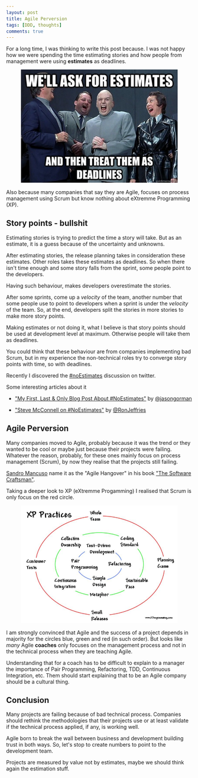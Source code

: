 ```yaml
---
layout: post
title: Agile Perversion
tags: [DDD, thoughts]
comments: true
---
```


For a long time, I was thinking to write this post because. I was not happy how we were spending
the time estimating stories and how people from management were using <b>estimates</b> as deadlines.

<figure>
	<a href="/images/no-estimates.jpg"><img src="/images/no-estimates.jpg"></a>
</figure>

Also because many companies that say they are Agile, focuses on process management using Scrum
but know nothing about eXtremme Programming (XP).

## Story points - bullshit

Estimating stories is trying to predict the time a story will take. But as an estimate,
it is a guess because of the uncertainty and unknowns.

After estimating stories, the release planning takes in consideration these estimates. Other roles takes these
estimates as deadlines. So when there isn't time enough and some story falls from the sprint, some people point to the developers.

Having such behaviour, makes developers overestimate the stories.

After some sprints, come up a *velocity* of the team, another number that some people use
to point to developers when a sprint is under the *velocity* of the team.
So, at the end, developers split the stories in more stories to make more story points.

Making estimates or not doing it, what I believe is that story points
should be used at development level at maximum. Otherwise people will take them as deadlines.

You could think that these behaviour are from companies implementing bad Scrum,
but in my experience the non-technical roles try to converge story points with time, so with deadlines.

Recently I discovered the [#noEstimates](https://twitter.com/hashtag/noestimates) discussion on twitter.

Some interesting articles about it

* ["My First, Last & Only Blog Post About #NoEstimates"](http://codemanship.co.uk/parlezuml/blog/?postid=1316) by [@jasongorman](https://twitter.com/jasongorman)

* ["Steve McConnell on #NoEstimates"](http://ronjeffries.com/articles/015-jul/mcconnell/) by [@RonJeffries](https://twitter.com/ronjeffries)


## Agile Perversion

Many companies moved to Agile, probably because it was the trend or they wanted to be cool or maybe just
because their projects were failing. Whatever the reason, probably, for these ones mainly focus
on process management (Scrum), by now they realise that the projects still failing.

[Sandro Mancuso](https://twitter.com/sandromancuso) name it as the "Agile Hangover" in his book
["The Software Craftsman"](http://www.amazon.co.uk/books/dp/0134052501).

Taking a deeper look to XP (eXtremme Progamming) I realised that Scrum is only focus on the red circle.

<figure>
	<a href="/images/xp.jpg"><img src="/images/xp.jpg"></a>
</figure>

I am strongly convinced that Agile and the success of a project depends in majority for the
circles blue, green and red (in such order). But looks like *many* Agile **coaches** only focuses
on the management process and not in the technical process when they are teaching Agile.

Understanding that for a coach has to be difficult to explain to a manager the importance of Pair Programming,
Refactoring, TDD, Continuous Integration, etc. Them should start explaining that to be an Agile company should be a cultural thing.

## Conclusion

Many projects are failing because of bad technical process. Companies should rethink the
methodologies that their projects use or at least validate if the technical process applied, if any, is working well.

Agile born to break the wall between business and development building trust in both ways. So, let's stop to create
numbers to point to the development team.

Projects are measured by value not by estimates, maybe we should think again the estimation stuff.














